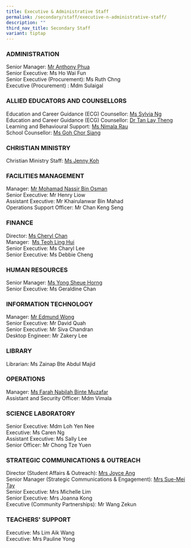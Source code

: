 ```yaml
---
title: Executive & Administrative Staff
permalink: /secondary/staff/executive-n-administrative-staff/
description: ""
third_nav_title: Secondary Staff
variant: tiptap
---
```

<h3><strong>ADMINISTRATION</strong></h3><p>Senior Manager: <a href="mailto:Anthony_Phua@schools.gov.sg" rel="noopener noreferrer nofollow" target="_blank">Mr Anthony Phua</a><br>Senior Executive: Ms Ho Wai Fun<br>Senior&nbsp;Executive (Procurement): Ms Ruth Chng<br>Executive (Procurement) : Mdm Sulaigal</p><h3><strong>ALLIED EDUCATORS AND COUNSELLORS</strong></h3><p>Education and Career Guidance (ECG) Counsellor:&nbsp;<a href="mailto:sylvia_ng_pik_san@schools.gov.sg" rel="noopener noreferrer nofollow" target="_blank">Ms Sylvia Ng</a><br>Education and Career Guidance (ECG) Counsellor:&nbsp;<a href="mailto:tan_lay_theng@schools.gov.sg" rel="noopener noreferrer nofollow" target="_blank">Dr Tan Lay Theng</a><br>Learning and Behavioural Support:&nbsp;<a href="mailto:Nimala_Mokhna_Rau@schools.gov.sg" rel="noopener noreferrer nofollow" target="_blank">Ms Nimala Rau</a><br>School Counsellor:&nbsp;<a href="mailto:goh_chor_siang@schools.gov.sg" rel="noopener noreferrer nofollow" target="_blank">Ms Goh Chor Siang</a></p><h3><strong>CHRISTIAN MINISTRY</strong></h3><p>Christian Ministry Staff:&nbsp;<a href="mailto:jenny_koh@mgs.sch.edu.sg" rel="noopener noreferrer nofollow" target="_blank">Ms Jenny Koh</a></p><h3><strong>FACILITIES MANAGEMENT</strong></h3><p>Manager: <a href="mailto:mohd_nassir_osman@schools.gov.sg" rel="noopener noreferrer nofollow" target="_blank">Mr Mohamad Nassir Bin Osman</a><br>Senior Executive: Mr Henry Liow<br>Assistant Executive: Mr Khairulanwar Bin Mahad<br>Operations Support Officer: Mr Chan Keng Seng</p><h3><strong>FINANCE</strong></h3><p>Director:&nbsp;<a href="mailto:cheryl_chan_hp@schools.gov.sg" rel="noopener noreferrer nofollow" target="_blank">Ms Cheryl Chan</a><br>Manager:&nbsp;&nbsp;<a href="mailto:teoh_ling_hui@schools.gov.sg" rel="noopener noreferrer nofollow" target="_blank">Ms Teoh Ling Hui</a><br>Senior Executive: Ms Charyl Lee<br>Senior Executive: Ms Debbie Cheng</p><h3><strong>HUMAN RESOURCES</strong></h3><p>Senior Manager: <a href="mailto:yong_sheue_horng@schools.gov.sg" rel="noopener noreferrer nofollow" target="_blank">Ms Yong Sheue Horng</a><br>Senior Executive: Ms Geraldine Chan</p><h3><strong>INFORMATION TECHNOLOGY</strong></h3><p>Manager: <a href="mailto:edmund_wong@schools.gov.sg" rel="noopener noreferrer nofollow" target="_blank">Mr Edmund Wong</a><br>Senior Executive: Mr David Quah<br>Senior&nbsp;Executive: Mr Siva Chandran<br>Desktop Engineer:&nbsp;Mr Zakery Lee</p><h3><strong>LIBRARY</strong></h3><p>Librarian: Ms Zainap Bte Abdul Majid</p><h3><strong>OPERATIONS</strong></h3><p>Manager: <a href="mailto:Farah_Nabilah@schools.gov.sg" rel="noopener noreferrer nofollow" target="_blank">Ms Farah Nabilah Binte Muzafar</a><br>Assistant and Security Officer: Mdm Vimala</p><h3><strong>SCIENCE LABORATORY</strong></h3><p>Senior Executive: Mdm Loh Yen Nee<br>Executive: Ms Caren Ng<br>Assistant Executive:&nbsp;Ms Sally Lee<br>Senior Officer: Mr Chong Tze Yuen</p><h3><strong>STRATEGIC COMMUNICATIONS &amp; OUTREACH</strong></h3><p>Director (Student Affairs &amp; Outreach):&nbsp;<a href="mailto:joyce_ang_a@schools.gov.sg" rel="noopener noreferrer nofollow" target="_blank">Mrs Joyce Ang</a><br>Senior Manager (Strategic Communications &amp; Engagement):&nbsp;<a href="mailto:tay_sue-mei@schools.gov.sg" rel="noopener noreferrer nofollow" target="_blank">Mrs Sue-Mei Tay</a><br>Senior Executive: Mrs Michelle Lim<br>Senior Executive: Mrs Joanna Kong<br>Executive (Community Partnerships): Mr Wang Zekun</p><h3><strong>TEACHERS' SUPPORT</strong></h3><p>Executive: Ms Lim Aik Wang<br>Executive: Mrs Pauline Yong</p>